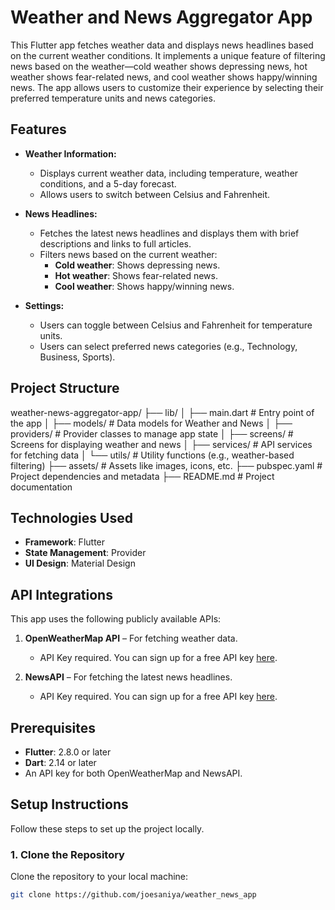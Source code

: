 # Weather and News Aggregator App

This Flutter app fetches weather data and displays news headlines based on the current weather conditions. It implements a unique feature of filtering news based on the weather—cold weather shows depressing news, hot weather shows fear-related news, and cool weather shows happy/winning news. The app allows users to customize their experience by selecting their preferred temperature units and news categories.

## Features

- **Weather Information:**
  - Displays current weather data, including temperature, weather conditions, and a 5-day forecast.
  - Allows users to switch between Celsius and Fahrenheit.

- **News Headlines:**
  - Fetches the latest news headlines and displays them with brief descriptions and links to full articles.
  - Filters news based on the current weather:
    - **Cold weather**: Shows depressing news.
    - **Hot weather**: Shows fear-related news.
    - **Cool weather**: Shows happy/winning news.

- **Settings:**
  - Users can toggle between Celsius and Fahrenheit for temperature units.
  - Users can select preferred news categories (e.g., Technology, Business, Sports).

## Project Structure

weather-news-aggregator-app/
├── lib/
│   ├── main.dart                  # Entry point of the app
│   ├── models/                    # Data models for Weather and News
│   ├── providers/                 # Provider classes to manage app state
│   ├── screens/                   # Screens for displaying weather and news
│   ├── services/                  # API services for fetching data
│   └── utils/                     # Utility functions (e.g., weather-based filtering)
├── assets/                        # Assets like images, icons, etc.
├── pubspec.yaml                   # Project dependencies and metadata
├── README.md                      # Project documentation



## Technologies Used

- **Framework**: Flutter
- **State Management**: Provider
- **UI Design**: Material Design

## API Integrations

This app uses the following publicly available APIs:

1. **OpenWeatherMap API** – For fetching weather data.
   - API Key required. You can sign up for a free API key [here](https://openweathermap.org/).

2. **NewsAPI** – For fetching the latest news headlines.
   - API Key required. You can sign up for a free API key [here](https://newsapi.org/).

## Prerequisites

- **Flutter**: 2.8.0 or later
- **Dart**: 2.14 or later
- An API key for both OpenWeatherMap and NewsAPI.

## Setup Instructions

Follow these steps to set up the project locally.

### 1. Clone the Repository

Clone the repository to your local machine:

```bash
git clone https://github.com/joesaniya/weather_news_app
